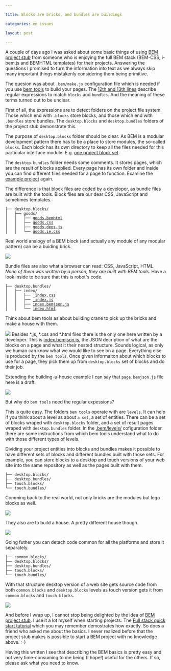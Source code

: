 ```yaml
---

title: Blocks are bricks, and bundles are buildings

categories: en issues

layout: post

---
```

A couple of days ago I was asked about some basic things of using [BEM project
stub](https://github.com/bem/project-stub/tree/14e24fd17ba66a357a2f6fcdce045065b4eb5d6c)
from someone who is enjoying the full BEM stack (BEM-CSS, i-bem.js and BEMHTML
templates) for their projects. Answering the questions I promised to turn the
information into text as we always skip many important things mistakenly
considering them being primitive.

The quesion was about `.bem/make.js` configuration file which is needed if you
use [bem tools](http://bem.info/tools/bem/bem-tools/) to build your pages. The
[12th and 13th
lines](https://github.com/bem/project-stub/blob/14e24fd17ba66a357a2f6fcdce045065b4eb5d6c/.bem/make.js#L12)
describe regular expressions to match `blocks` and `bundles`. And the meaning of
these terms turned out to be unclear.

First of all, the expressions are to detect folders on the project file system.
Those which end with `.blocks` store blocks, and those which end with `.bundles`
store bundles. The `desktop.blocks` and `desktop.bundles` folders of the project
stub demonstrate this.

The purpose of `desktop.blocks` folder should be clear. As BEM is a modular
development pattern there has to be a place to store modules, the so-called
`blocks`. Each block has its own directory to keep all the files needed for this
particular interface module. E.g. [one project block
set](https://github.com/varya/online-shop-dummy/tree/master/desktop.blocks).

The `desktop.bundles` folder needs some comments. It stores pages, which are the
result of blocks applied. Every page has its own folder and inside you can find
different files needed for a page to function. Examine the [example
project](https://github.com/varya/online-shop-dummy/tree/gh-pages/desktop.bundles)
again.

The difference is that block files are coded by a developer, as bundle files are
built with the tools. Block files are our dear CSS, JavaScript and sometimes templates.

<pre><code>├── desktop.blocks/
│   ├── goods/
│   │   ├── <a href="https://github.com/varya/online-shop-dummy/blob/master/desktop.blocks/goods/goods.bemhtml">goods.bemhtml</a>
│   │   ├── <a href="https://github.com/varya/online-shop-dummy/blob/master/desktop.blocks/goods/goods.css">goods.css</a>
│   │   ├── <a href="https://github.com/varya/online-shop-dummy/blob/master/desktop.blocks/goods/goods.deps.js">goods.deps.js</a>
│   │   └── <a href="https://github.com/varya/online-shop-dummy/blob/master/desktop.blocks/goods/goods.ie.css">goods.ie.css</a></code></pre>

Real world analogy of a BEM block (and actually any module of any modular
pattern) can be a buiding brick.

<img
src="http://img-fotki.yandex.ru/get/6730/14441195.30/0_7e0f8_33c1c86c_L.jpg"/>

Bundle files are also what a browser can read: CSS, JavaScript, HTML. _None of
them was written by a person, they are built with BEM tools_. Have a look
inside to be sure that this is robot's code.

<pre><code>├── desktop.bundles/
│   ├── index/
│   │   ├── <a href="https://github.com/varya/online-shop-dummy/blob/gh-pages/desktop.bundles/index/_index.css">_index.css</a>
│   │   ├── <a href="https://github.com/varya/online-shop-dummy/blob/gh-pages/desktop.bundles/index/_index.js">_index.js</a>
│   │   ├── <a href="https://github.com/varya/online-shop-dummy/blob/gh-pages/desktop.bundles/index/index.bemjson.js">index.bemjson.js</a>
│   │   └── <a href="https://github.com/varya/online-shop-dummy/blob/gh-pages/desktop.bundles/index/index.html">index.html</a></code></pre>


Think about bem tools as about building crane to pick up the bricks and make a
house with them.

<img
src="http://img-fotki.yandex.ru/get/9058/14441195.30/0_7e0f3_ff76f66a_L.jpg"/>
Besides *.js, *.css and *.html files there is the only one here written by a
developer. This is
[index.bemjson.js](https://github.com/varya/online-shop-dummy/blob/gh-pages/desktop.bundles/index/index.bemjson.js),
the JSON decription of what are the blocks on a page and what it their nested
structure. Sounds logical, as only we human can know what we would like to see
on a page. Everything else is produced by the `bem tools`. Once given
informaiton about which blocks to use for a page, they pick them up from
`desktop.blocks` set of blocks and do their job.

Extending the building-a-house example I can say that `page.bemjson.js` file
here is a draft.

<img
src="http://img-fotki.yandex.ru/get/6704/14441195.30/0_7e1ba_9dacd537_L.jpg"/>

But why do `bem tools` need the regular expessions?

This is quite easy. The folders `bem tools` operate with are `levels`. It can
help if you think about a level as about `a set`, a set of entities. There can be
a set of blocks wraped with `desktop.blocks` folder, and a set of result pages
wraped with `desktop.bundles` folder. In the
[.bem/levels/](https://github.com/bem/project-stub/tree/14e24fd17ba66a357a2f6fcdce045065b4eb5d6c/.bem/levels)
cofiguration folder there are some instructions from which bem tools understand
what to do with those different types of levels.

Dividing your project entities into blocks and bundles makes it possible to have
different sets of blocks and different bundles built with those sets. For
example, you can store blocks to a desktop and touch versions of your web site
into the same repository as well as the pages built with them.

<pre><code>├── desktop.blocks/
├── desktop.bundles/
├── touch.blocks/
└── touch.bundles/</code></pre>

Comming back to the real world, not only bricks are the modules but lego blocks
as well.

<img
src="http://img-fotki.yandex.ru/get/6704/14441195.30/0_7e0f6_f69c7d44_L.jpg">

They also are to build a house. A pretty different house though.

<img
src="http://img-fotki.yandex.ru/get/9326/14441195.30/0_7e0f4_3d999550_L.jpg"/>

Going futher you can detach code common for all the platforms and store it
separately.

<pre><code>├── common.blocks/
├── desktop.blocks/
├── desktop.bundles/
├── touch.blocks/
└── touch.bundles/</code></pre>

With that structure desktop version of a web site gets source code from both
`common.blocks` and `desktop.blocks` levels as touch version gets it from
`common.blocks` and `touch.blocks`.

<img
src="http://img-fotki.yandex.ru/get/6725/14441195.30/0_7e0f5_3e107fd4_L.jpg"/>

And before I wrap up, I cannot stop being delighted by the idea of [BEM project
stub](https://github.com/bem/project-stub/). I use it a lot myself when starting
projects. The [Full stack quick start
tutorial](http://bem.info/articles/start-with-project-stub/) which you may
remember demostrates how exactly. So does a friend who asked me about the
basics. I never realized before that the project stub makes is possible to start
a BEM project with no knowledge above. :-)

Having this written I see that describing the BEM basics is pretty easy and not very
time-consuming to me being (I hope!) useful for the others. If so, please ask
what you need to know.
